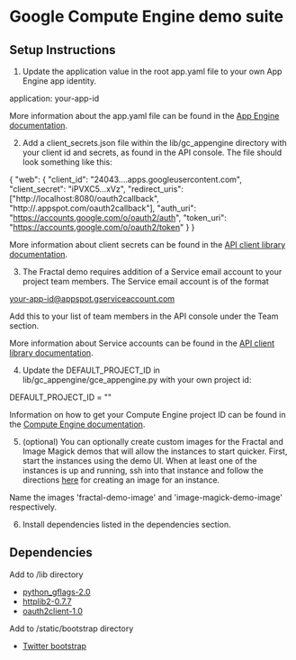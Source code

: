 # Google Compute Engine demo suite

## Setup Instructions

1. Update the application value in the root app.yaml file to your own
App Engine app identity.

application: your-app-id

More information about the app.yaml file can be found in the [App
Engine documentation][1].

2. Add a client_secrets.json file within the lib/gc_appengine directory
with your client id and secrets, as found in the API console. The file
should look something like this:

{
  "web": {
    "client_id": "24043....apps.googleusercontent.com",
    "client_secret": "iPVXC5...xVz",
    "redirect_uris": ["http://localhost:8080/oauth2callback",
                      "http://<your-app-id>.appspot.com/oauth2callback"],
    "auth_uri": "https://accounts.google.com/o/oauth2/auth",
    "token_uri": "https://accounts.google.com/o/oauth2/token"
  }
}

More information about client secrets can be found in the
[API client library documentation][2].

3. The Fractal demo requires addition of a Service email account to your
project team members. The Service email account is of the format

your-app-id@appspot.gserviceaccount.com

Add this to your list of team members in the API console under the Team
section.

More information about Service accounts can be found in the
[API client library documentation][3].

4. Update the DEFAULT_PROJECT_ID in lib/gc_appengine/gce_appengine.py
with your own project id:

DEFAULT_PROJECT_ID = "<your-project-id>"

Information on how to get your Compute Engine project ID can be found
in the [Compute Engine documentation][4].

5. (optional) You can optionally create custom images for the Fractal and
Image Magick demos that will allow the instances to start quicker. First, start
the instances using the demo UI. When at least one of the instances is up
and running, ssh into that instance and follow the directions [here][5] for
creating an image for an instance.

Name the images 'fractal-demo-image' and 'image-magick-demo-image' respectively.

6. Install dependencies listed in the dependencies section.

## Dependencies

Add to /lib directory
- [python_gflags-2.0][6]
- [httplib2-0.7.7][7]
- [oauth2client-1.0][8]

Add to /static/bootstrap directory
- [Twitter bootstrap][9]

[1]: https://developers.google.com/appengine/docs/python/config/appconfig#About_app_yaml
[2]: https://developers.google.com/api-client-library/python/guide/aaa_client_secrets
[3]: https://developers.google.com/api-client-library/python/platforms/google_app_engine#ServiceAccounts
[4]: https://developers.google.com/compute/docs/faq#wherecanifind
[5]: https://developers.google.com/compute/docs/images#installinganimage
[6]: http://code.google.com/p/python-gflags/
[7]: http://code.google.com/p/httplib2/
[8]: http://pypi.python.org/pypi/oauth2client/1.0
[9]: http://twitter.github.com/bootstrap/
